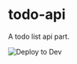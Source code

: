 # todo-api
A todo list api part.

![Deploy to Dev](https://github.com/lnwu/todo-api/workflows/Deploy%20to%20Dev/badge.svg?branch=master)
